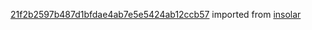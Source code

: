 [21f2b2597b487d1bfdae4ab7e5e5424ab12ccb57](https://github.com/insolar/insolar/commit/21f2b2597b487d1bfdae4ab7e5e5424ab12ccb57) imported from [insolar](https://github.com/insolar/insolar)
